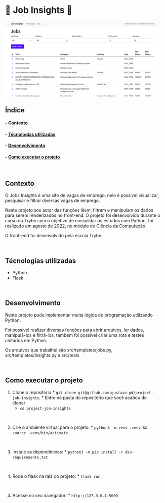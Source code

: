 <h1>💼 Job Insights 🏢</h1>

<img src="./src/images/jobs.png" alt="Imagem site">
</br>

<h2>Índice</h2>
<h4>- <a href="#context">Contexto</a></h4>
<h4>- <a href="#tecnologies">Técnologias utilizadas</a></h4>
<h4>- <a href="#development">Desenvolvimento</a></h4>
<h4>- <a href="#howtouse">Como executar o projeto</a></h4>
</br>

<h2 id="context">Contexto</h2>

<p>O Jobs Insights é uma site de vagas de emprego, nele é possivel visualizar, pesquisar e filtrar diversas vagas de emprego.</p>
<p>Neste projeto sou autor das funções lêem, filtram e manipulam os dados para serem renderizados no front-end. O projeto foi desenvolvido durante o curso da Trybe com o objetivo de consolidar os estudos com Python, foi realizado em agosto de 2022, no módulo de Ciência da Computação.</p>
<p>O front-end foi desenvolvido pela escola Trybe.</p>
</br>

<h2 id="tecnologies">Técnologias utilizadas</h2>

<ul>
  <li>Python</li>
  <li>Flask</li>
</ul>
</br>

<h2 id="development">Desenvolvimento</h2>

<p>Neste projeto pude implementar muita lógica de programação utilizando Python.</p>
<p>Foi possível realizar diversas funções para abrir arquivos, ler dados, manipulá-los e filtrá-los, também foi possível criar uma rota e testes unitários em Python.</p>
<p>Os arquivos que trabalhei são src/templates/jobs.py, src/templates/insights.py e src/tests</p>
</br>

<h2 id="howtouse">Como executar o projeto</h2>

  1. Clone o repositório
    * `git clone git@github.com:gustavo-pd/project-job-insights`.
    * Entre na pasta do repositório que você acabou de clonar:
      * `cd project-job-insights`
</br>

  2. Crie o ambiente virtual para o projeto:
    * `python3 -m venv .venv && source .venv/bin/activate`
</br>

  3. Instale as dependências:
    * `python3 -m pip install -r dev-requirements.txt`
</br>

  4. Rode o flask na raiz do projeto:
    * `flask run`
</br>

  4. Acesse no seu navegador:
    * `http://127.0.0.1:5000`
</br>
